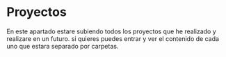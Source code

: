 # Proyectos 

En este apartado estare subiendo todos los proyectos que he realizado y realizare en un futuro.
si quieres puedes entrar y ver el contenido de cada uno que estara separado por carpetas.
